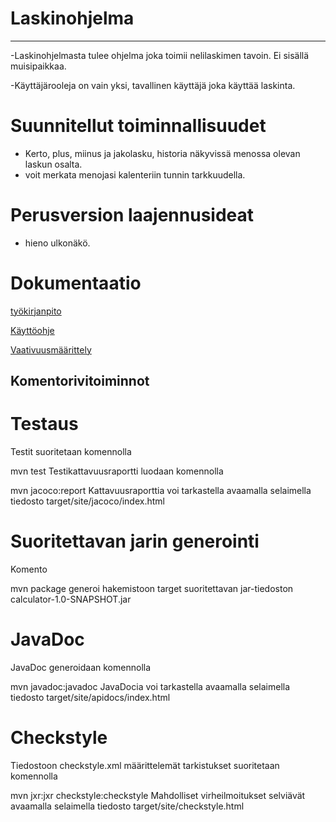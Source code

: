 # Laskinohjelma
****

-Laskinohjelmasta  tulee ohjelma joka toimii nelilaskimen tavoin. Ei sisällä muisipaikkaa.

-Käyttäjärooleja on vain yksi, tavallinen käyttäjä joka käyttää laskinta.

# Suunnitellut toiminnallisuudet
- Kerto, plus, miinus ja jakolasku, historia näkyvissä menossa olevan laskun osalta.
- voit merkata menojasi kalenteriin tunnin tarkkuudella.

# Perusversion laajennusideat
- hieno ulkonäkö.







 # Dokumentaatio              
               
[työkirjanpito](https://github.com/Tiiawss/ot-harjoitustyo/blob/master/Dokumentaati/Ty%C3%B6kirjanpito)


[Käyttöohje](https://github.com/Tiiawss/ot-harjoitustyo/blob/master/Dokumentaati/K%C3%A4ytt%C3%B6ohje)


[Vaativuusmäärittely](https://github.com/Tiiawss/ot-harjoitustyo/blob/master/Dokumentaati/Vaatimusm%C3%A4%C3%A4rittely)

## Komentorivitoiminnot



# Testaus
Testit suoritetaan komennolla

mvn test
Testikattavuusraportti luodaan komennolla

mvn jacoco:report
Kattavuusraporttia voi tarkastella avaamalla selaimella tiedosto target/site/jacoco/index.html

# Suoritettavan jarin generointi
Komento

mvn package
generoi hakemistoon target suoritettavan jar-tiedoston calculator-1.0-SNAPSHOT.jar

# JavaDoc
JavaDoc generoidaan komennolla

mvn javadoc:javadoc
JavaDocia voi tarkastella avaamalla selaimella tiedosto target/site/apidocs/index.html

# Checkstyle
Tiedostoon checkstyle.xml määrittelemät tarkistukset suoritetaan komennolla

 mvn jxr:jxr checkstyle:checkstyle
Mahdolliset virheilmoitukset selviävät avaamalla selaimella tiedosto target/site/checkstyle.html
